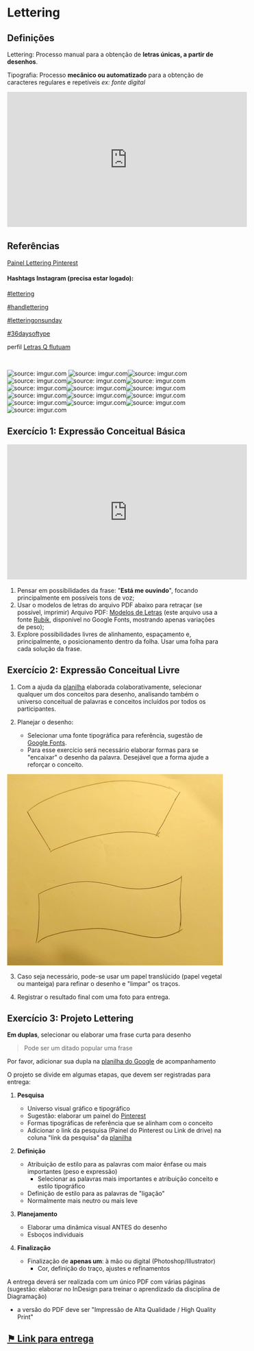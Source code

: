# Lettering

## Definições


Lettering: Processo manual para a obtenção de **letras únicas, a partir de desenhos**.

Tipografia: Processo **mecânico ou automatizado** para a obtenção de caracteres regulares e repetíveis
*ex: fonte digital*


<iframe width="560" height="315" src="https://www.youtube.com/embed/eFmi2BK0wFw" title="YouTube video player" frameborder="0" allow="accelerometer; autoplay; clipboard-write; encrypted-media; gyroscope; picture-in-picture" allowfullscreen></iframe>

## Referências

[Painel Lettering Pinterest](https://pin.it/45d0Yxy ':ignore')

#### Hashtags Instagram (precisa estar logado):

[#lettering](https://www.instagram.com/explore/tags/lettering/ ':ignore')

[#handlettering](https://www.instagram.com/explore/tags/handlettering/ ':ignore')

[#letteringonsunday](https://www.instagram.com/explore/tags/letteringonsunday/ ':ignore')

[#36daysoftype](https://www.instagram.com/explore/tags/36daysoftype/ ':ignore')

perfil [Letras Q flutuam](https://www.instagram.com/letrasqflutuam/ ':ignore')

<br>


<img src="https://i.imgur.com/guRTA5kl.jpg" title="source: imgur.com" /> <img src="https://i.imgur.com/qqLgnUEl.jpg" title="source: imgur.com" /><img src="https://i.imgur.com/8wArhGCl.jpg" title="source: imgur.com" /><img src="https://i.imgur.com/CXCORXol.jpg" title="source: imgur.com" /><img src="https://i.imgur.com/ip473HNl.jpg" title="source: imgur.com" /><img src="https://i.imgur.com/GhYpaSjl.jpg" title="source: imgur.com" /><img src="https://i.imgur.com/JsDOji4l.jpg" title="source: imgur.com" /><img src="https://i.imgur.com/KIZ2qypl.jpg" title="source: imgur.com" /><img src="https://i.imgur.com/dd9GZX3l.jpg" title="source: imgur.com" /><img src="https://i.imgur.com/ZajlDoMl.png" title="source: imgur.com" /><img src="https://i.imgur.com/CrXaL9Dl.jpg" title="source: imgur.com" /><img src="https://i.imgur.com/iwpfqCql.jpg" title="source: imgur.com" /><img src="https://i.imgur.com/vxAGvWOl.jpg?1" title="source: imgur.com" /><img src="https://i.imgur.com/78Xn8hdl.jpg" title="source: imgur.com" /><img src="https://i.imgur.com/rXt54r0l.jpg" title="source: imgur.com" /><img src="https://i.imgur.com/ndj5U1Vl.jpg" title="source: imgur.com" />



## Exercício 1: Expressão Conceitual Básica

<iframe width="560" height="315" src="https://www.youtube.com/embed/N0AEjf0g9Rw" title="YouTube video player" frameborder="0" allow="accelerometer; autoplay; clipboard-write; encrypted-media; gyroscope; picture-in-picture" allowfullscreen></iframe>

1. Pensar em possibilidades da frase: "**Está me ouvindo**", focando principalmente em possíveis tons de voz;
2. Usar o modelos de letras do arquivo PDF abaixo para retraçar (se possível, imprimir)
Arquivo PDF: [Modelos de Letras](arquivos/REF-Rubik.pdf ':ignore')  (este arquivo usa a fonte [Rubik](https://fonts.google.com/specimen/Rubik), disponível no Google Fonts, mostrando apenas variações de peso);
3. Explore possibilidades livres de alinhamento, espaçamento e, principalmente, o posicionamento dentro da folha. Usar uma folha para cada solução da frase.


## Exercício 2: Expressão Conceitual Livre

1. Com a ajuda da [planilha](https://docs.google.com/spreadsheets/d/1Qei8lS7wF_hEzvCYT7wpd0U_LqqSZm1NW5mbB0w6jCU/edit?usp=sharing ':ignore') elaborada colaborativamente, selecionar qualquer um dos conceitos para desenho, analisando também o universo conceitual de palavras e conceitos incluídos por todos os participantes.

2. Planejar o desenho:
   - Selecionar uma fonte tipográfica para referência, sugestão de [Google Fonts](https://fonts.google.com/ ':ignore').
   - Para esse exercício será necessário elaborar formas para se "encaixar" o desenho da palavra. Desejável que a forma ajude a reforçar o conceito.

![Frames](img/formas-simples-lettering.jpg)

3. Caso seja necessário, pode-se usar um papel translúcido (papel vegetal ou manteiga) para refinar o desenho e "limpar" os traços.

4. Registrar o resultado final com uma foto para entrega.

## Exercício 3: Projeto Lettering

**Em duplas**, selecionar ou elaborar uma frase curta para desenho
> Pode ser um ditado popular uma frase

Por favor, adicionar sua dupla na [planilha do Google](https://docs.google.com/spreadsheets/d/158xvwuuF-WJyJFHguEqJWujZx35I-0KlmM28GeTEEIo/edit?usp=sharing ':ignore') de acompanhamento

O projeto se divide em algumas etapas, que devem ser registradas para entrega:

1. **Pesquisa**
	- Universo visual gráfico e tipográfico
     - Sugestão: elaborar um painel do [Pinterest](https://br.pinterest.com/ ':ignore')
	- Formas tipográficas de referência que se alinham com o conceito
   - Adicionar o link da pesquisa (Painel do Pinterest ou Link de drive) na coluna "link da pesquisa" da [planilha](https://docs.google.com/spreadsheets/d/158xvwuuF-WJyJFHguEqJWujZx35I-0KlmM28GeTEEIo/edit?usp=sharing ':ignore')

2. **Definição**
   - Atribuição de estilo para as palavras com maior ênfase ou mais importantes (peso e expressão)
	  - Selecionar as palavras mais importantes e atribuição conceito e estilo tipográfico
   - Definição de estilo para as palavras de "ligação"
	- Normalmente mais neutro ou mais leve
3. **Planejamento**
   - Elaborar uma dinâmica visual ANTES do desenho
   - Esboços individuais
4. **Finalização**
   - Finalização de **apenas um**: à mão ou digital (Photoshop/Illustrator)
	 - Cor, definição do traço, ajustes e refinamentos

A entrega deverá ser realizada com um único PDF com várias páginas (sugestão: elaborar no InDesign para treinar o aprendizado da disciplina de Diagramação)
- a versão do PDF deve ser "Impressão de Alta Qualidade / High Quality Print" 

## [⚑ Link para entrega](linkentrega.md)